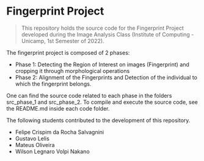 # Fingerprint Project

> This repository holds the source code for the Fingerprint Project developed during the Image Analysis Class (Institute of Computing - Unicamp, 1st Semester of 2022).

The fingerprint project is composed of 2 phases:

- Phase 1: Detecting the Region of Interest on images (Fingerprint) and cropping it through morphological operations
- Phase 2: Alignment of the Fingerprints and Detection of the individual to which the fingerprint belongs.

One can find the source code related to each phase in the folders src_phase_1 and src_phase_2. To compile and execute the source code, see the README.md inside each code folder.

The following students contributed to the development of this repository.

- Felipe Crispim da Rocha Salvagnini
- Gustavo Lelis
- Mateus Oliveira
- Wilson Legnaro Volpi Nakano
